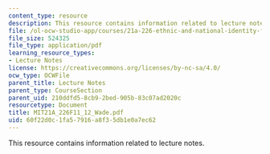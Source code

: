 ```yaml
---
content_type: resource
description: This resource contains information related to lecture notes.
file: /ol-ocw-studio-app/courses/21a-226-ethnic-and-national-identity-fall-2011/60f22d0c1fa57916a8f35db1e0a7ec62_MIT21A_226F11_12_Wade.pdf
file_size: 524325
file_type: application/pdf
learning_resource_types:
- Lecture Notes
license: https://creativecommons.org/licenses/by-nc-sa/4.0/
ocw_type: OCWFile
parent_title: Lecture Notes
parent_type: CourseSection
parent_uid: 210ddfd5-8cb9-2bed-905b-83c07ad2020c
resourcetype: Document
title: MIT21A_226F11_12_Wade.pdf
uid: 60f22d0c-1fa5-7916-a8f3-5db1e0a7ec62
---
```

This resource contains information related to lecture notes.